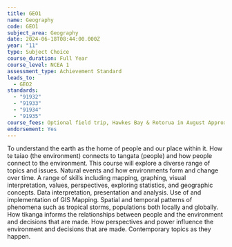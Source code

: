 ```yaml
---
title: GEO1
name: Geography
code: GEO1
subject_area: Geography
date: 2024-06-18T08:44:00.000Z
year: "11"
type: Subject Choice
course_duration: Full Year
course_level: NCEA 1
assessment_type: Achievement Standard
leads_to:
  - GEO2
standards:
  - "91932"
  - "91933"
  - "91934"
  - "91935"
course_fees: Optional field trip, Hawkes Bay & Rotorua in August Approx: $450.00
endorsement: Yes
---
```

To understand the earth as the home of people and our place within it. How te taiao (the environment) connects to tangata (people) and how people connect to the environment. This course will explore a diverse range of topics and issues. Natural events and how environments form and change over time. A range of skills including mapping, graphing, visual interpretation, values, perspectives, exploring statistics, and geographic concepts. Data interpretation, presentation and analysis. Use of and implementation of GIS Mapping. Spatial and temporal patterns of phenomena such as tropical storms, populations both locally and globally. How tikanga informs the relationships between people and the environment and decisions that are made. How perspectives and power influence the environment and decisions that are made. Contemporary topics as they happen.
